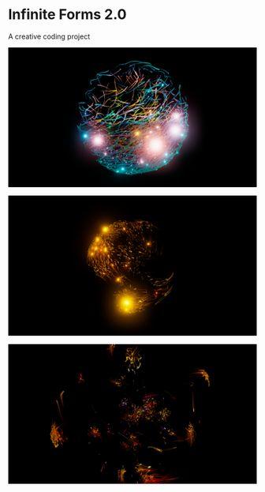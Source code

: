 # Infinite Forms 2.0

A creative coding project

![Sketch](images/1.png)

![Sketch](images/3.png)

![Sketch](images/2.png)
